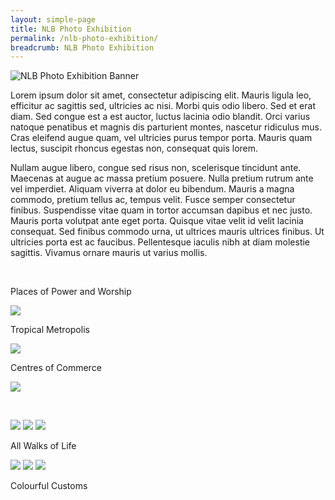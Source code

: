 ```yaml
---
layout: simple-page
title: NLB Photo Exhibition
permalink: /nlb-photo-exhibition/
breadcrumb: NLB Photo Exhibition
---
```

![NLB Photo Exhibition Banner](/images/nlb-photo-exhibition-page-banner.jpg)

Lorem ipsum dolor sit amet, consectetur adipiscing elit. Mauris ligula leo, efficitur ac sagittis sed, ultricies ac nisi. Morbi quis odio libero. Sed et erat diam. Sed congue est a est auctor, luctus lacinia odio blandit. Orci varius natoque penatibus et magnis dis parturient montes, nascetur ridiculus mus. Cras eleifend augue quam, vel ultricies purus tempor porta. Mauris quam lectus, suscipit rhoncus egestas non, consequat quis lorem.

Nullam augue libero, congue sed risus non, scelerisque tincidunt ante. Maecenas at augue ac massa pretium posuere. Nulla pretium rutrum ante vel imperdiet. Aliquam viverra at dolor eu bibendum. Mauris a magna commodo, pretium tellus ac, tempus velit. Fusce semper consectetur finibus. Suspendisse vitae quam in tortor accumsan dapibus et nec justo. Mauris porta volutpat ante eget porta. Quisque vitae velit id velit lacinia consequat. Sed finibus commodo urna, ut ultrices mauris ultrices finibus. Ut ultricies porta est ac faucibus. Pellentesque iaculis nibh at diam molestie sagittis. Vivamus ornare mauris ut varius mollis.

<p>&nbsp;</p>
<div class="category-block-wrap">
  <p>Places of Power and Worship</p>
  <img class="cover" src="/images/sample1-button.jpg">
  <a class="cover" href="/nlb-photo-exhibition/places-of-power-and-worship/"></a>
</div>

<div class="category-block-wrap">
  <p>Tropical Metropolis</p>
  <img class="cover" src="/images/tropical-metropolis-button.jpg">
  <a class="cover" href="/nlb-photo-exhibition/tropical-metropolis/"></a>
</div>

<div class="category-block-wrap">
  <p>Centres of Commerce</p>
  <img class="cover" src="/images/sample2-button.jpg">
  <a class="cover" href="/nlb-photo-exhibition/centres-of-commerce/"></a>
</div>

<p>&nbsp;</p>
<div class="photo-stacked-wrap">
  <div class="photos">
    <img class="photo-lv-1" src="/images/stack1-photo1.png">
    <img class="photo-lv-2" src="/images/stack1-photo2.png">
    <img class="photo-lv-3" src="/images/stack1-photo3.png">
  </div>
  <p>All Walks of Life</p>
  <a class="cover" href="/nlb-photo-exhibition/all-walks-of-life/"></a>
</div>

<div class="photo-stacked-wrap">
  <div class="photos">
    <img class="photo-lv-1" src="/images/stack2-photo1.png">
    <img class="photo-lv-2" src="/images/stack2-photo2.png">
    <img class="photo-lv-3" src="/images/stack2-photo3.png">
  </div>
  <p>Colourful Customs</p>
  <a class="cover" href="/nlb-photo-exhibition/colourful-customs/"></a>
</div> 
